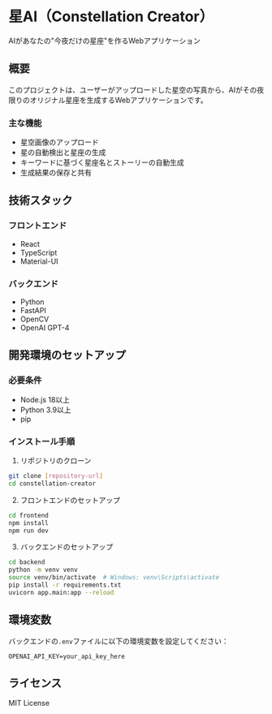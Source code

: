 # 星AI（Constellation Creator）

AIがあなたの"今夜だけの星座"を作るWebアプリケーション

## 概要

このプロジェクトは、ユーザーがアップロードした星空の写真から、AIがその夜限りのオリジナル星座を生成するWebアプリケーションです。

### 主な機能

- 星空画像のアップロード
- 星の自動検出と星座の生成
- キーワードに基づく星座名とストーリーの自動生成
- 生成結果の保存と共有

## 技術スタック

### フロントエンド
- React
- TypeScript
- Material-UI

### バックエンド
- Python
- FastAPI
- OpenCV
- OpenAI GPT-4

## 開発環境のセットアップ

### 必要条件
- Node.js 18以上
- Python 3.9以上
- pip

### インストール手順

1. リポジトリのクローン
```bash
git clone [repository-url]
cd constellation-creator
```

2. フロントエンドのセットアップ
```bash
cd frontend
npm install
npm run dev
```

3. バックエンドのセットアップ
```bash
cd backend
python -m venv venv
source venv/bin/activate  # Windows: venv\Scripts\activate
pip install -r requirements.txt
uvicorn app.main:app --reload
```

## 環境変数

バックエンドの`.env`ファイルに以下の環境変数を設定してください：

```
OPENAI_API_KEY=your_api_key_here
```

## ライセンス

MIT License 